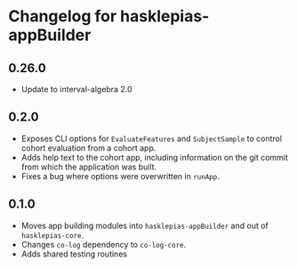 # Changelog for hasklepias-appBuilder
## 0.26.0
* Update to interval-algebra 2.0

## 0.2.0

* Exposes CLI options for `EvaluateFeatures` and `SubjectSample`
to control cohort evaluation from a cohort app.
* Adds help text to the cohort app,
including information on the git commit from which the application was built.
* Fixes a bug where options were overwritten in `runApp`.

## 0.1.0

* Moves app building modules into `hasklepias-appBuilder` and out of `hasklepias-core`.
* Changes `co-log` dependency to `co-log-core`.
* Adds shared testing routines
